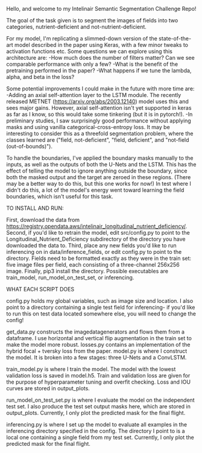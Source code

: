 Hello, and welcome to my Intelinair Semantic Segmentation Challenge Repo!

The goal of the task given is to segment the images of fields into two categories, nutrient-deficient and not-nutrient-deficient.

For my model, I'm replicating a slimmed-down version of the state-of-the-art model described in the paper using Keras, with a few minor tweaks to activation functions etc.
Some questions we can explore using this architecture are:
-How much does the number of filters matter? Can we see comparable performance with only a few?
-What is the benefit of the pretraining performed in the paper?
-What happens if we tune the lambda, alpha, and beta in the loss?

Some potential improvements I could make in the future with more time are:
-Adding an axial self-attention layer to the LSTM module. The recently released METNET (https://arxiv.org/abs/2003.12140) model uses this and sees major gains. 
However, axial self-attention isn't yet supported in keras as far as I know, so this would take some tinkering (but it is in pytorch!).
-In preliminary studies, I saw surprisingly good performance without applying masks and using vanilla categorical-cross-entropy loss.
It may be interesting to consider this as a threefold segmentation problem, where the classes learned are ("field, not-deficient", "field, deficient", and "not-field (out-of-bounds)").

To handle the boundaries, I've applied the boundary masks manually to the inputs, as well as the outputs of both the U-Nets and the LSTM.
This has the effect of telling the model to ignore anything outside the boundary, since both the masked output and the target are zeroed in these regions.
(There may be a better way to do this, but this one works for now!)
In test where I didn't do this, a lot of the model's energy went toward learning the field boundaries, which isn't useful for this task.

TO INSTALL AND RUN:

First, download the data from https://registry.opendata.aws/intelinair_longitudinal_nutrient_deficiency/.
Second, if you'd like to retrain the model, edit src/config.py to point to the Longitudinal_Nutrient_Deficiency subdirectory of the directory you have downloaded the data to.
Third, place any new fields you'd like to run inferencing on in data/inference_fields, or edit config.py to point to the directory. 
Fields need to be formatted exactly as they were in the train set: five image files per field, each consisting of a three-channel 256x256 image.
Finally, pip3 install the directory. Possible executables are train_model, run_model_on_test_set, or inferencing.

WHAT EACH SCRIPT DOES

config.py holds my global variables, such as image size and location. I also point to a directory containing a single test field for inferencing- 
if you'd like to run this on test data located somewhere else, you will need to change the config!

get_data.py constructs the imagedatagenerators and flows them from a dataframe. I use horizontal and vertical flip augmentation in the train set to make the model more robust. 
losses.py contains an implementation of the hybrid focal + tversky loss from the paper.
model.py is where I construct the model. It is broken into a few stages: three U-Nets and a ConvLSTM.

train_model.py is where I train the model. The model with the lowest validation loss is saved in model.h5.
Train and validation loss are given for the purpose of hyperparameter tuning and overfit checking.
Loss and IOU curves are stored in output_plots.

run_model_on_test_set.py is where I evaluate the model on the independent test set.
I also produce the test set output masks here, which are stored in output_plots.
Currently, I only plot the predicted mask for the final flight.

inferencing.py is where I set up the model to evaluate all examples in the inferencing directory specified in the config.
The directory I point to is a local one containing a single field from my test set.
Currently, I only plot the predicted mask for the final flight.
